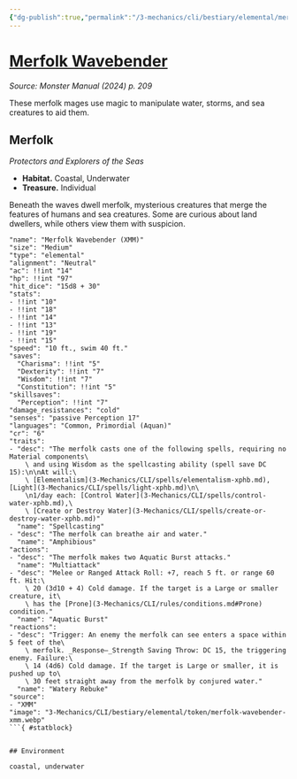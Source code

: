 ```yaml
---
{"dg-publish":true,"permalink":"/3-mechanics/cli/bestiary/elemental/merfolk-wavebender-xmm/","tags":["ttrpg-cli/compendium/src/5e/xmm","ttrpg-cli/monster/cr/6","ttrpg-cli/monster/environment/coastal","ttrpg-cli/monster/environment/underwater","ttrpg-cli/monster/size/medium","ttrpg-cli/monster/type/elemental"],"noteIcon":""}
---
```


# [Merfolk Wavebender](3-Mechanics\CLI\bestiary\elemental/merfolk-wavebender-xmm.md)
*Source: Monster Manual (2024) p. 209*  

These merfolk mages use magic to manipulate water, storms, and sea creatures to aid them.

## Merfolk

*Protectors and Explorers of the Seas*

- **Habitat.** Coastal, Underwater  
- **Treasure.** Individual  

Beneath the waves dwell merfolk, mysterious creatures that merge the features of humans and sea creatures. Some are curious about land dwellers, while others view them with suspicion.

```statblock
"name": "Merfolk Wavebender (XMM)"
"size": "Medium"
"type": "elemental"
"alignment": "Neutral"
"ac": !!int "14"
"hp": !!int "97"
"hit_dice": "15d8 + 30"
"stats":
- !!int "10"
- !!int "18"
- !!int "14"
- !!int "13"
- !!int "19"
- !!int "15"
"speed": "10 ft., swim 40 ft."
"saves":
  "Charisma": !!int "5"
  "Dexterity": !!int "7"
  "Wisdom": !!int "7"
  "Constitution": !!int "5"
"skillsaves":
  "Perception": !!int "7"
"damage_resistances": "cold"
"senses": "passive Perception 17"
"languages": "Common, Primordial (Aquan)"
"cr": "6"
"traits":
- "desc": "The merfolk casts one of the following spells, requiring no Material components\
    \ and using Wisdom as the spellcasting ability (spell save DC 15):\n\nAt will:\
    \ [Elementalism](3-Mechanics/CLI/spells/elementalism-xphb.md), [Light](3-Mechanics/CLI/spells/light-xphb.md)\n\
    \n1/day each: [Control Water](3-Mechanics/CLI/spells/control-water-xphb.md),\
    \ [Create or Destroy Water](3-Mechanics/CLI/spells/create-or-destroy-water-xphb.md)"
  "name": "Spellcasting"
- "desc": "The merfolk can breathe air and water."
  "name": "Amphibious"
"actions":
- "desc": "The merfolk makes two Aquatic Burst attacks."
  "name": "Multiattack"
- "desc": "Melee or Ranged Attack Roll: +7, reach 5 ft. or range 60 ft. Hit:\
    \ 20 (3d10 + 4) Cold damage. If the target is a Large or smaller creature, it\
    \ has the [Prone](3-Mechanics/CLI/rules/conditions.md#Prone) condition."
  "name": "Aquatic Burst"
"reactions":
- "desc": "Trigger: An enemy the merfolk can see enters a space within 5 feet of the\
    \ merfolk. _Response—_Strength Saving Throw: DC 15, the triggering enemy. Failure:\
    \ 14 (4d6) Cold damage. If the target is Large or smaller, it is pushed up to\
    \ 30 feet straight away from the merfolk by conjured water."
  "name": "Watery Rebuke"
"source":
- "XMM"
"image": "3-Mechanics/CLI/bestiary/elemental/token/merfolk-wavebender-xmm.webp"
```{ #statblock}


## Environment

coastal, underwater